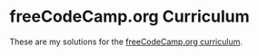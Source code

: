 # freeCodeCamp.org Curriculum

These are my solutions for the [freeCodeCamp.org curriculum](https://www.freecodecamp.org/learn/).
